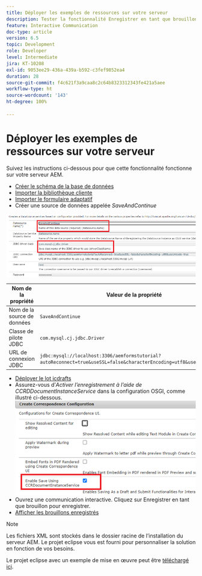 ```yaml
---
title: Déployer les exemples de ressources sur votre serveur
description: Tester la fonctionnalité Enregistrer en tant que brouillon pour les communications interactives
feature: Interactive Communication
doc-type: article
version: 6.5
topic: Development
role: Developer
level: Intermediate
jira: KT-10208
exl-id: 9053ee29-436a-439a-b592-c3fef9852ea4
duration: 28
source-git-commit: f4c621f3a9caa8c2c64b8323312343fe421a5aee
workflow-type: ht
source-wordcount: '143'
ht-degree: 100%

---
```


# Déployer les exemples de ressources sur votre serveur

Suivez les instructions ci-dessous pour que cette fonctionnalité fonctionne sur votre serveur AEM.

* [Créer le schéma de la base de données](assets/icdrafts.sql)
* [Importer la bibliothèque cliente](assets/icdrafts.zip)
* [Importer le formulaire adaptatif](assets/SavedDraftsAdaptiveForm.zip)
* Créer une source de données appelée _SaveAndContinue_

![Créer une source de données.](assets/data-source.png)

| Nom de la propriété | Valeur de la propriété |
|---|---|
| Nom de la source de données | `SaveAndContinue` |
| Classe de pilote JDBC | `com.mysql.cj.jdbc.Driver` |
| URL de connexion JDBC | `jdbc:mysql://localhost:3306/aemformstutorial?autoReconnect=true&useSSL=false&characterEncoding=utf8&useUnicode=true` |

* [Déployer le lot icdrafts](assets/icdrafts.icdrafts.core-1.0-SNAPSHOT.jar)
* Assurez-vous d’_Activer l’enregistrement à l’aide de CCRDDocumentInstanceService_ dans la configuration OSGI, comme illustré ci-dessous.
  ![Activation des brouillons.](assets/enable-drafts.png)
* Ouvrez une communication interactive. Cliquez sur Enregistrer en tant que brouillon pour enregistrer.
* [Afficher les brouillons enregistrés](http://localhost:4502/content/dam/formsanddocuments/saveddrafts/jcr:content?wcmmode=disabled)

>[!NOTE]
>Les fichiers XML sont stockés dans le dossier racine de l’installation du serveur AEM. Le projet eclipse vous est fourni pour personnaliser la solution en fonction de vos besoins.

Le projet eclipse avec un exemple de mise en œuvre peut être [téléchargé ici](assets/icdrafts-eclipse-project.zip).
